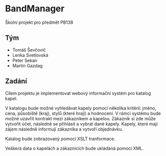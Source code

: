 # BandManager
Školní projekt pro předmět PB138

## Tým
* Tomáš Ševčovič
* Lenka Svetlovská
* Peter Sekan
* Martin Gazdag

## Zadání
  Cílem projektu je implementovat webový informační systém pro katalog kapel.
  
  V katalogu bude možné vyhledávat kapely pomocí několika kritérií: jméno, cena, působiště (kraj), stylů (které hrají) a hodnocení. V rámci systému bude možné uzavřít kontrakt mezi zákazníkem a kapelou. Zákazník si zde může vytvořit účet, následně se přihlásit a vybrat dané kapely. Kapely, které mají zájem následně informují zákazníka a vytvoří objednávku.
  
  Katalog bude zobrazovaný pomocí XSLT tranformace.
  
  Veškerá data o kapelách a zákaznících bude ukládáná pomocí XML.
  
  
